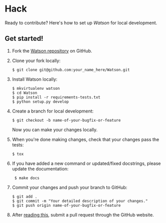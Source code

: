 # Hack

Ready to contribute? Here's how to set up *Watson* for local development.

## Get started!

1.  Fork the [Watson repository](https://github.com/TailorDev/Watson/) on GitHub.
2.  Clone your fork locally:

        $ git clone git@github.com:your_name_here/Watson.git

3.  Install Watson locally:

        $ mkvirtualenv watson
        $ cd Watson
        $ pip install -r requirements-tests.txt
        $ python setup.py develop

4.  Create a branch for local development:

        $ git checkout -b name-of-your-bugfix-or-feature

    Now you can make your changes locally.

5.  When you're done making changes, check that your changes pass the tests:

        $ tox

6. If you have added a new command or updated/fixed docstrings, please update the documentation:

        $ make docs

7.  Commit your changes and push your branch to GitHub:

        $ git add .
        $ git commit -m "Your detailed description of your changes."
        $ git push origin name-of-your-bugfix-or-feature

8.  After [reading this](./pr-guidelines.md), submit a pull request through the GitHub website.

